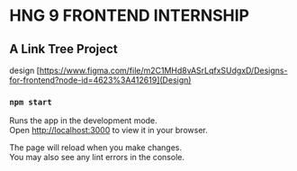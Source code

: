 # HNG 9 FRONTEND INTERNSHIP

## A Link Tree Project

design [https://www.figma.com/file/m2C1MHd8vASrLqfxSUdgxD/Designs-for-frontend?node-id=4623%3A412619](Design)

### `npm start`

Runs the app in the development mode.\
Open [http://localhost:3000](http://localhost:3000) to view it in your browser.

The page will reload when you make changes.\
You may also see any lint errors in the console.